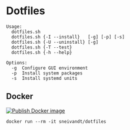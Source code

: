 # Dotfiles
```
Usage:
  dotfiles.sh
  dotfiles.sh {-I --install}   [-g] [-p] [-s]
  dotfiles.sh {-U --uninstall} [-g]
  dotfiles.sh {-T --test}
  dotfiles.sh {-h --help}

Options:
  -g  Configure GUI environment
  -p  Install system packages
  -s  Install systemd units
```
## Docker
[![Publish Docker image](https://github.com/sneivandt/dotfiles/actions/workflows/docker-image.yml/badge.svg)](https://github.com/sneivandt/dotfiles/actions/workflows/docker-image.yml)
```
docker run --rm -it sneivandt/dotfiles
```